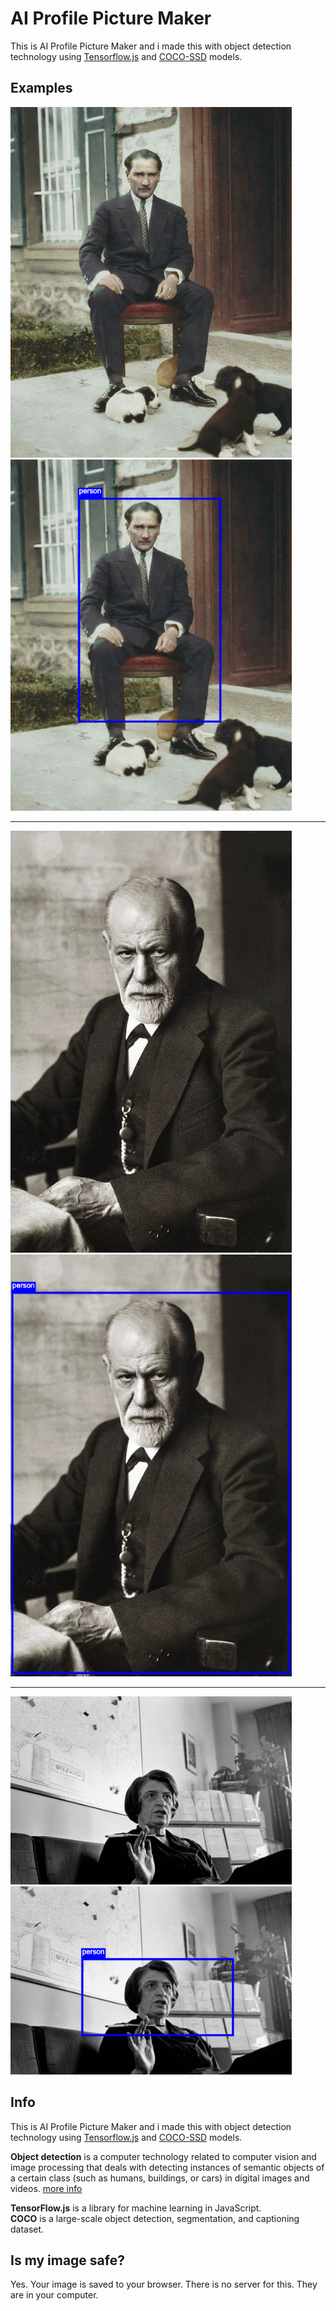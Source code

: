 # AI Profile Picture Maker
<p>This is AI Profile Picture Maker and i made this with object detection technology using <a href="https://www.tensorflow.org/js/" target="_blank" rel="noopener">Tensorflow.js</a> and
                        <a href="https://github.com/tensorflow/tfjs-models/tree/master/coco-ssd" target="_blank" rel="noopener">COCO-SSD</a> models.</p>
                        
## Examples
<p>
<img width="450" src="https://raw.githubusercontent.com/mburakerman/ai-profile-picture-maker/master/assets/examples/ataturk.jpeg" />
<img width="450" src="https://raw.githubusercontent.com/mburakerman/ai-profile-picture-maker/master/assets/examples/ataturk-ai.png" />
</p>
 
<hr>

<p>
<img width="450" src="https://raw.githubusercontent.com/mburakerman/ai-profile-picture-maker/master/assets/examples/sigmund-freud.jpg" />
<img width="450" src="https://raw.githubusercontent.com/mburakerman/ai-profile-picture-maker/master/assets/examples/sigmund-freud-ai.png" />
 </p>
 
 <hr>
 
<p>
<img width="450" src="https://raw.githubusercontent.com/mburakerman/ai-profile-picture-maker/master/assets/examples/ayn-rand.png" />
<img width="450" src="https://raw.githubusercontent.com/mburakerman/ai-profile-picture-maker/master/assets/examples/ayn-rand-ai.png" />
 </p>

## Info

<p>This is AI Profile Picture Maker and i made this with object detection technology using <a
    href="https://www.tensorflow.org/js/" target="_blank" rel="noopener">Tensorflow.js</a> and
<a href="https://github.com/tensorflow/tfjs-models/tree/master/coco-ssd" target="_blank"
    rel="noopener">COCO-SSD</a> models.
</p>
<p><strong>Object detection</strong> is a computer technology related to computer vision and image
processing that deals with detecting instances of semantic objects of a certain class (such as humans,
buildings, or cars) in digital images and videos. <a href="https://github.com/tensorflow/models/blob/master/research/object_detection/README.md"
    target="_blank" rel="noopener">more info</a></p>
<p><strong>TensorFlow.js</strong> is a library for machine learning in JavaScript. <br>
<strong>COCO</strong> is a large-scale object detection, segmentation, and captioning dataset.
</p>

## Is my image safe?

<p>Yes. Your image is saved to your browser. There is no server for this. They are in your computer.
</p>